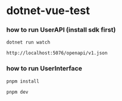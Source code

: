 # dotnet-vue-test

### how to run UserAPI  (install sdk first)
```
dotnet run watch
```
```
http://localhost:5076/openapi/v1.json
```

### how to run UserInterface
```
pnpm install

pnpm dev
```
